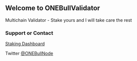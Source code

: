 ## Welcome to ONEBullValidator

Multichain Validator - Stake yours and I will take care the rest



### Support or Contact

[Staking Dashboard](https://staking.harmony.one/validators/mainnet/one1zcw3fua99t9te03mu6f5nne80p3rapfsxf2ur8)

Twitter [@ONEBullNode](https://twitter.com/onebullnode)
